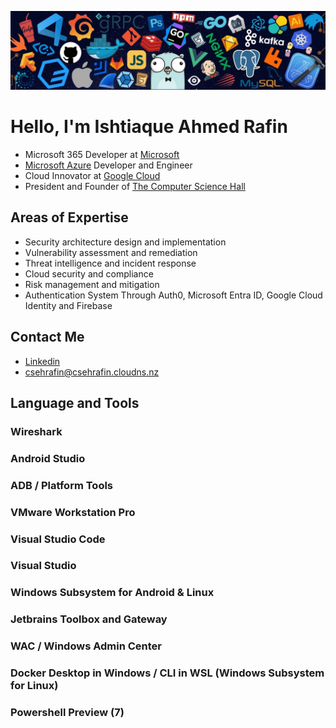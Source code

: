 <p align="center"><img src="https://raw.githubusercontent.com/SurajPratap10/SurajPratap10/master/banner.jpg"></p>


# Hello, I'm Ishtiaque Ahmed Rafin
- Microsoft 365 Developer at [Microsoft](https://microsoft.com)
- [Microsoft Azure](https://azure.microsoft.com/) Developer and Engineer
- Cloud Innovator at [Google Cloud](cloud.google.com)
- President and Founder of [The Computer Science Hall](https://github.com/thecomputersciencehall)
  
## Areas of Expertise
- Security architecture design and implementation
- Vulnerability assessment and remediation
- Threat intelligence and incident response
- Cloud security and compliance
- Risk management and mitigation
- Authentication System Through Auth0, Microsoft Entra ID, Google Cloud Identity and Firebase
## Contact Me

- [Linkedin](https://linkedin.com/in/csehrafin)
- [csehrafin@csehrafin.cloudns.nz](mailto:csehrafin@csehrafin.cloudns.nz)


## Language and Tools
### Wireshark
### Android Studio
### ADB / Platform Tools
### VMware Workstation Pro
### Visual Studio Code
### Visual Studio
### Windows Subsystem for Android & Linux 
### Jetbrains Toolbox and Gateway
### WAC / Windows Admin Center
### Docker Desktop in Windows / CLI in WSL (Windows Subsystem for Linux)
### Powershell Preview (7)
